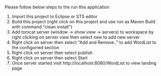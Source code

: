 Please follow below steps to the run this application

1. Import this project to Eclipse or STS editor
2. Build this project (right click on this project and use run as Maven Build with command "clean install")
3. Add tomcat server (window -> show view -> servers) to workspace by right clicking on server view then select new to add new server
4. Right click on server then select "Add and Remove.." to add WordList to the configurred section
5. Right click on server then select publish
6. Right click on server then select Start
7. Once server started visit  http://localhost:8080/WordList to view landing page